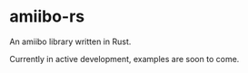 # amiibo-rs

An amiibo library written in Rust.

Currently in active development, examples are soon to come.

